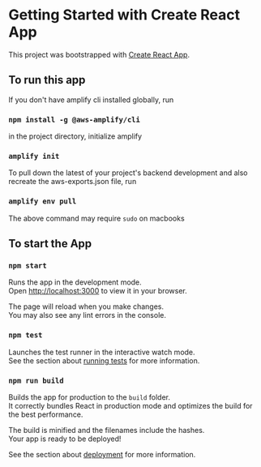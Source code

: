 # Getting Started with Create React App

This project was bootstrapped with [Create React App](https://github.com/facebook/create-react-app).

## To run this app

If you don't have amplify cli installed globally, run
### `npm install -g @aws-amplify/cli`

in the project directory, initialize amplify
### `amplify init`

To pull down the latest of your project's backend development and also recreate the aws-exports.json file, run 

### `amplify env pull`

The above command may require `sudo` on macbooks

## To start the App
### `npm start`

Runs the app in the development mode.\
Open [http://localhost:3000](http://localhost:3000) to view it in your browser.

The page will reload when you make changes.\
You may also see any lint errors in the console.

### `npm test`

Launches the test runner in the interactive watch mode.\
See the section about [running tests](https://facebook.github.io/create-react-app/docs/running-tests) for more information.

### `npm run build`

Builds the app for production to the `build` folder.\
It correctly bundles React in production mode and optimizes the build for the best performance.

The build is minified and the filenames include the hashes.\
Your app is ready to be deployed!

See the section about [deployment](https://facebook.github.io/create-react-app/docs/deployment) for more information.
